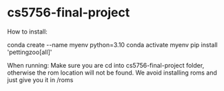 # cs5756-final-project

How to install:

conda create --name myenv python=3.10
conda activate myenv
pip install 'pettingzoo[all]'

When running:
Make sure you are cd into cs5756-final-project folder, otherwise the rom location
will not be found. We avoid installing roms and just give you it in /roms